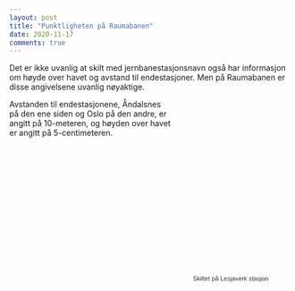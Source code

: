 ```yaml
---
layout: post
title: "Punktligheten på Raumabanen"
date: 2020-11-17
comments: true
---
```

<style>
figcaption {
    color: #333;
    text-align: center;
    font-family: Optima, Candara, Calibri, Arial, sans-serif;
    font-size: .8em;
}	
  .zoom:hover {
  -ms-transform: scale(3); /* IE 9 */
  -webkit-transform: scale(3); /* Safari 3-8 */
  transform: scale(3); 
  transform-origin: 100% 0%;
}
</style>

<div class="ingress"><p>Det er ikke uvanlig at skilt med jernbanestasjonsnavn også har informasjon om høyde over havet og avstand til endestasjoner. Men på Raumabanen er disse angivelsene uvanlig nøyaktige.</p></div>
<div style="float:right;"><figure class="rightfig"><div class="zoom"><img style="height:300px; src="/pics/Lesjaverk.jpg" /><figcaption>Skiltet på Lesjaverk stasjon</div></figure></div>
<p>Avstanden til endestasjonene, Åndalsnes på den ene siden og Oslo på den andre, er angitt på 10-meteren, og høyden over havet er angitt på 5-centimeteren.</p>
